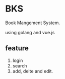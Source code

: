 # BKS
Book Mangement System.

using golang and vue.js 

## feature 
1. login 
2. search
3. add, delte and edit.
